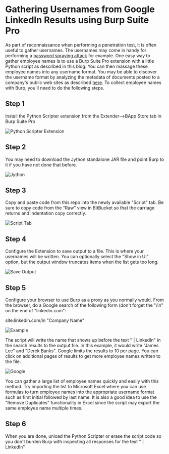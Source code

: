 # Gathering Usernames from Google LinkedIn Results using Burp Suite Pro

As part of reconnaissance when performing a penetration test, it is often useful to gather usernames. The usernames may come in handy for performing a [password spraying attack](http://www.blackhillsinfosec.com/?p=4694) for example. One easy way to gather employee names is to use a Burp Suite Pro extension with a little Python script as described in this blog. You can then massage these employee names into any username format. You may be able to discover the username format by analyzing the metadata of documents posted to a company's public web sites as described [here](http://www.blackhillsinfosec.com/?p=4694).
To collect employee names with Burp, you'll need to do the following steps.

## Step 1
Install the Python Scripter extension from the Extender-->BApp Store tab in Burp Suite Pro

![Python Scripter Extension](https://github.com/clr2of8/Gather-Usernames-From-Google-LinkedIn-Results/raw/master/images/python-scripter.png)


## Step 2
You may need to download the Jython standalone JAR file and point Burp to it if you have not done that before.

![Jython](https://github.com/clr2of8/Gather-Usernames-From-Google-LinkedIn-Results/raw/master/images/jython.png)

## Step 3
Copy and paste code from this repo into the newly available "Script" tab. Be sure to copy code from the “Raw” view in BitBucket so that the carriage returns and indentation copy correctly.

![Script Tab](https://github.com/clr2of8/Gather-Usernames-From-Google-LinkedIn-Results/raw/master/images/pastecode.png)


## Step 4
Configure the Extension to save output to a file. This is where your usernames will be written. You can optionally select the "Show in UI" option, but the output window truncates items when the list gets too long.

![Save Output](https://github.com/clr2of8/Gather-Usernames-From-Google-LinkedIn-Results/raw/master/images/set-filename.png)


## Step 5
Configure your browser to use Burp as a proxy as you normally would. From the browser, do a Google search of the following form (don't forget the "/in" on the end of "linkedin.com":

site:linkedin.com/in "Company Name"

![Example](https://github.com/clr2of8/Gather-Usernames-From-Google-LinkedIn-Results/raw/master/images/example2.png)

The script will write the name that shows up before the text " | LinkedIn" in the search results to the output file. In this example, it would write "James Lee" and "Derek Banks". Google limits the results to 10 per page. You can click on additional pages of results to get more employee names written to the file.

![Google](https://github.com/clr2of8/Gather-Usernames-From-Google-LinkedIn-Results/raw/master/images/google.png)

You can gather a large list of employee names quickly and easily with this method. Try importing the list to Microsoft Excel where you can use formulas to turn employee names into the appropriate username format such as first initial followed by last name. It is also a good idea to use the "Remove Duplicates" functionality in Excel since the script may export the same employee name multiple times.

## Step 6
When you are done, unload the Python Scripter or erase the script code so you don't burden Burp with inspecting all responses for the text " | LinkedIn"


